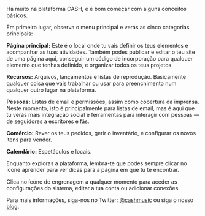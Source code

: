 Há muito na plataforma CASH, e é bom começar com alguns conceitos básicos. 

Em primeiro lugar, observa o menu principal e verás as cinco categorias principais:  

  **Página principal:** Este é o local onde tu vais definir os teus elementos e acompanhar as tuas atividades. Também podes publicar e editar o teu site de uma página aqui, conseguir um código de incorporação para qualquer elemento que tenhas definido, e organizar todos os teus projetos. 
  
  **Recursos:** Arquivos, lançamentos e listas de reprodução. Basicamente qualquer coisa que vais trabalhar ou usar para 
   preenchimento num qualquer outro lugar na plataforma.

  **Pessoas:** Listas de email e permissões, assim como cobertura da imprensa. Neste momento, isto é principalmente 
   para listas de email, mas é aqui que tu verás mais integração social e ferramentas para interagir 
   com pessoas — de seguidores a escritores e fãs.

  **Comércio:** Rever os teus pedidos, gerir o inventário, e configurar os novos itens para vender.

  **Calendário:** Espetáculos e locais.


Enquanto exploras a plataforma, lembra-te que podes sempre clicar no ícone aprender <i class="icon icon-learn"></i> para ver dicas para a página em que tu te encontrar. 

Clica no ícone de engrenagem <i class="icon icon-cog"></i> a qualquer momento para aceder as configurações do sistema, editar a tua conta ou adicionar conexões. 

Para mais informações, siga-nos no Twitter: [@cashmusic](http://twitter.com/cashmusic) ou siga o nosso  
[blog](https://medium.com/cash-music/).

